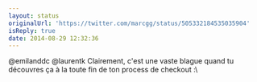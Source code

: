 ```yaml
---
layout: status
originalUrl: 'https://twitter.com/marcgg/status/505332184535035904'
isReply: true
date: 2014-08-29 12:32:36
---
```


@emilanddc @laurentk Clairement, c'est une vaste blague quand tu découvres ça à la toute fin de ton process de checkout :\
